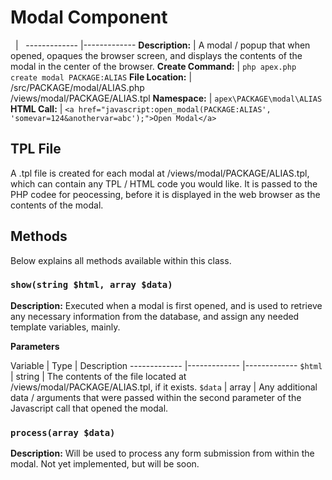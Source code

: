 
# Modal Component

&nbsp; | &nbsp; ------------- |------------- **Description:** | A modal / popup that when opened, opaques the
browser screen, and displays the contents of the modal in the center of the browser. **Create Command:** |
`php apex.php create modal PACKAGE:ALIAS` **File Location:** | /src/PACKAGE/modal/ALIAS.php<br
/>/views/modal/PACKAGE/ALIAS.tpl **Namespace:** | `apex\PACKAGE\modal\ALIAS` **HTML Call:** | `<a
href="javascript:open_modal(PACKAGE:ALIAS', 'somevar=124&anothervar=abc');">Open Modal</a>`


## TPL File

A .tpl file is created for each modal at /views/modal/PACKAGE/ALIAS.tpl, which can contain any TPL / HTML code
you would like.  It is passed to the PHP codee for peocessing, before it is displayed in the web browser as
the contents of the modal.


## Methods

Below explains all methods available within this class.


### `show(string $html, array $data)`

**Description:** Executed when a modal is first opened, and is used to retrieve any necessary information from
the database, and assign any needed template variables, mainly.

**Parameters**

Variable | Type | Description ------------- |------------- |------------- `$html` | string | The contents of
the file located at /views/modal/PACKAGE/ALIAS.tpl, if it exists. `$data` | array | Any additional data /
arguments that were passed within the second parameter of the Javascript call that opened the modal.


### `process(array $data)`

**Description:** Will be used to process any form submission from within the modal.  Not yet implemented, but
will be soon.




